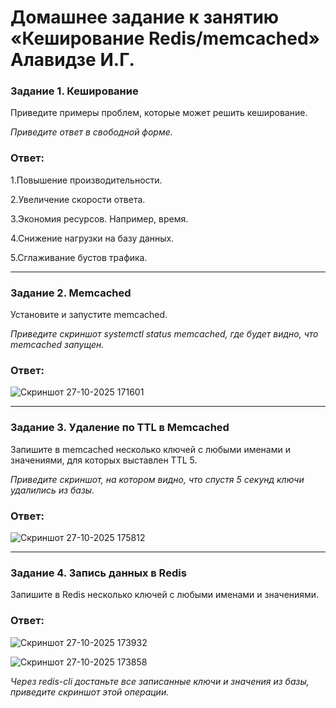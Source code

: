 # Домашнее задание к занятию «Кеширование Redis/memcached» Алавидзе И.Г.



### Задание 1. Кеширование 

Приведите примеры проблем, которые может решить кеширование. 

*Приведите ответ в свободной форме.*

### Ответ:
1.Повышение производительности.

2.Увеличение скорости ответа.

3.Экономия ресурсов. Например, время.

4.Снижение нагрузки на базу данных.

5.Сглаживание бустов трафика.

---

### Задание 2. Memcached

Установите и запустите memcached.

*Приведите скриншот systemctl status memcached, где будет видно, что memcached запущен.*

### Ответ:

![Скриншот 27-10-2025 171601](https://github.com/user-attachments/assets/d1659abd-0a31-4e00-ac07-a51224b55800)


---

### Задание 3. Удаление по TTL в Memcached

Запишите в memcached несколько ключей с любыми именами и значениями, для которых выставлен TTL 5. 

*Приведите скриншот, на котором видно, что спустя 5 секунд ключи удалились из базы.*

### Ответ:

![Скриншот 27-10-2025 175812](https://github.com/user-attachments/assets/eac98bb7-6dd5-4bc8-a198-0d36fb760448)


---

### Задание 4. Запись данных в Redis

Запишите в Redis несколько ключей с любыми именами и значениями. 

### Ответ:

![Скриншот 27-10-2025 173932](https://github.com/user-attachments/assets/a8556308-b6f4-460f-a9fc-94ddb6125fdc)

![Скриншот 27-10-2025 173858](https://github.com/user-attachments/assets/2a9959b0-b55d-45dc-81a5-453ac2e7da97)

*Через redis-cli достаньте все записанные ключи и значения из базы, приведите скриншот этой операции.*
